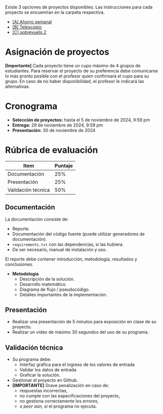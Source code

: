 Existe 3 opciones de proyectos disponibles. Las instrucciones para cada proyecto se encuentran en la carpeta respectiva.

<!-- * [[B] arquitectura](<[B] arquitectura/readme.md>) -->
* [[A] Ahorro semanal](<[A] ahorro semanal/readme.md>)
* [[B] Telescopio](<[B] telescopio/readme.md>)
* [[C] sobrevuelo 2](<[C] sobrevuelo 2/readme.md>)

# Asignación de proyectos
**[Importante]** Cada proyecto tiene un cupo máximo de 4 grupos de estudiantes. 
Para reservar el proyecto de su preferencia debe comunicarse lo más pronto posible con el profesor quien confirmará el cupo para su grupo. 
En caso de no haber disponibilidad, el profesor le indicará las alternativas.

# Cronograma
* **Selección de proyectos:** hasta el 5 de noviembre de 2024, 9:59 pm
* **Entrega:** 29 de noviembre de 2024, 9:59 pm
* **Presentación:** 30 de noviembre de 2024


# Rúbrica de evaluación

| Item | Puntaje |
| --- | --- |
| Documentación         | 25% |
| Presentación          | 25% |
| Validación técnica    | 50% |

## Documentación
La documentación consiste de:
* Reporte.
* Documentación del código fuente (puede utilizar generadores de documentación).
* ``requirements.txt`` con las dependencias, si las hubiera.
* De ser necesario, manual de instalación y uso.

El reporte debe contener introducción, metodología, resultados y conclusiones.
* **Metodología** 
    * Descripción de la solución.
    * Desarrollo matemático.
    * Diagrama de flujo / pseudocódigo.
    * Detalles importantes de la implementación.


## Presentación
* Realizar una presentación de 5 minutos para exposición en clase de su proyecto.
* Realizar un video de máximo 30 segundos del uso de su programa.


## Validación técnica
* Su programa debe:
    * Interfaz gráfica para el ingreso de los valores de entrada
    * Validar los datos de entrada
    * Graficar la solución.
* Gestionar el proyecto en Github.
* **[IMPORTANTE]** Grave penalización en caso de:
    * respuestas incorrectas,
    * no cumple con las especificaciones del proyecto,
    * no gestiona correctamente los errores, 
    * *o peor aún, si* el programa no ejecuta.
